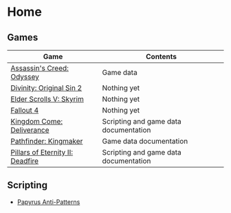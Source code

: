 <!-- TITLE: Home -->
<!-- SUBTITLE: Back home to where it all began... -->

# Home
## Games 

Game | Contents
--- | ---
[Assassin's Creed: Odyssey](odyssey) | Game data
[Divinity: Original Sin 2](divinity) | Nothing yet
[Elder Scrolls V: Skyrim](skyrim) | Nothing yet
[Fallout 4](fallout4) | Nothing yet
[Kingdom Come: Deliverance](kingdomcome) | Scripting and game data documentation
[Pathfinder: Kingmaker](kingmaker) | Game data documentation
[Pillars of Eternity II: Deadfire](deadfire) | Scripting and game data documentation

## Scripting

* [Papyrus Anti-Patterns](papyrus-anti-patterns)